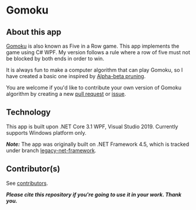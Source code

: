 # Gomoku
## About this app
[Gomoku](https://en.wikipedia.org/wiki/Gomoku) is also known as Five in a Row game. This app implements the game using C# WPF. My version follows a rule where a row of five must not be blocked by both ends in order to win.

It is always fun to make a computer algorithm that can play Gomoku, so I have created a basic one inspired by [Alpha-beta pruning](https://en.wikipedia.org/wiki/Alpha%E2%80%93beta_pruning).

You are welcome if you'd like to contribute your own version of Gomoku algorithm by creating a new [pull request](https://github.com/manhquynh-github/Gomoku/pulls) or [issue](https://github.com/manhquynh-github/Gomoku/issues).

## Technology
This app is built upon .NET Core 3.1 WPF, Visual Studio 2019. Currently supports Windows platform only.

**_Note:_** The app was originally built on .NET Framework 4.5, which is tracked under branch [legacy-net-framework](https://github.com/manhquynh-github/Gomoku/tree/legacy-net-framework).

## Contributor(s)
See [contributors](https://github.com/manhquynh-github/Gomoku/graphs/contributors).

**_Please cite this repository if you're going to use it in your work. Thank you._**
